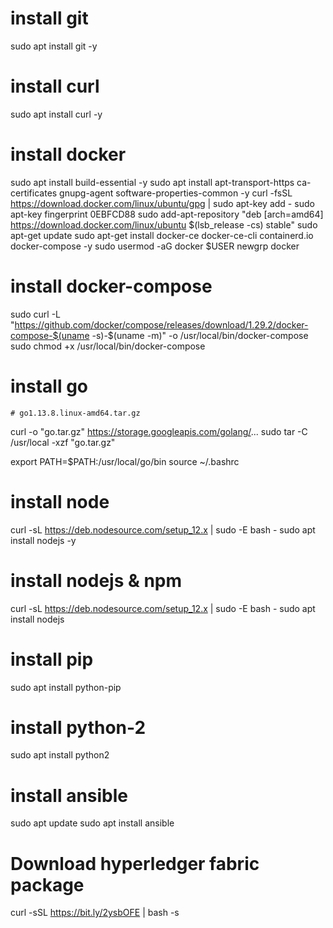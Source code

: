 
# install git
sudo apt install  git -y

# install curl
sudo apt install curl -y

# install docker

sudo apt install build-essential -y
sudo apt install apt-transport-https ca-certificates gnupg-agent software-properties-common -y
curl -fsSL https://download.docker.com/linux/ubuntu/gpg | sudo apt-key add -
sudo apt-key fingerprint 0EBFCD88
sudo add-apt-repository "deb [arch=amd64] https://download.docker.com/linux/ubuntu $(lsb_release -cs) stable"
sudo apt-get update
sudo apt-get install docker-ce docker-ce-cli containerd.io docker-compose -y
sudo usermod -aG docker $USER
newgrp docker

# install docker-compose

 sudo curl -L "https://github.com/docker/compose/releases/download/1.29.2/docker-compose-$(uname -s)-$(uname -m)" -o /usr/local/bin/docker-compose
 sudo chmod +x /usr/local/bin/docker-compose


# install go
    # go1.13.8.linux-amd64.tar.gz

curl -o "go.tar.gz" https://storage.googleapis.com/golang/...
sudo tar -C /usr/local -xzf "go.tar.gz"

export PATH=$PATH:/usr/local/go/bin
source ~/.bashrc

# install node
curl -sL https://deb.nodesource.com/setup_12.x | sudo -E bash -
sudo apt install nodejs -y

# install nodejs & npm

curl -sL https://deb.nodesource.com/setup_12.x | sudo -E bash -
sudo apt install nodejs

# install pip

sudo apt install python-pip

# install python-2

sudo apt install python2

# install ansible

sudo apt update
sudo apt install ansible

# Download hyperledger fabric package

curl -sSL https://bit.ly/2ysbOFE | bash -s








